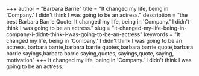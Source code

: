 +++
author = "Barbara Barrie"
title = "It changed my life, being in 'Company.' I didn't think I was going to be an actress."
description = "the best Barbara Barrie Quote: It changed my life, being in 'Company.' I didn't think I was going to be an actress."
slug = "it-changed-my-life-being-in-company-i-didnt-think-i-was-going-to-be-an-actress"
keywords = "It changed my life, being in 'Company.' I didn't think I was going to be an actress.,barbara barrie,barbara barrie quotes,barbara barrie quote,barbara barrie sayings,barbara barrie saying,quotes, sayings,quote, saying, motivation"
+++
It changed my life, being in 'Company.' I didn't think I was going to be an actress.

